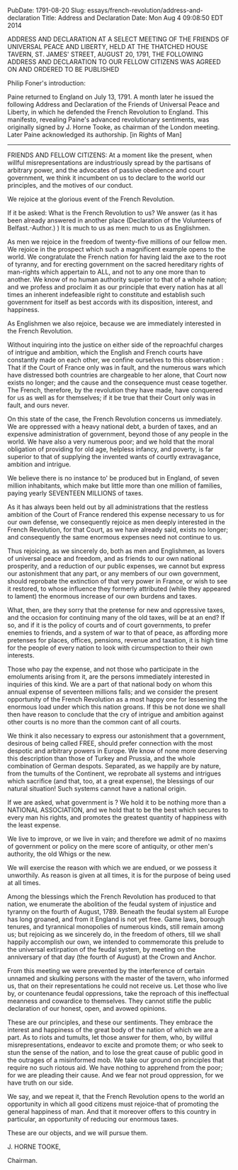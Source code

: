 PubDate: 1791-08-20
Slug: essays/french-revolution/address-and-declaration
Title: Address and Declaration
Date: Mon Aug  4 09:08:50 EDT 2014

   ADDRESS AND DECLARATION AT A SELECT MEETING OF THE FRIENDS OF UNIVERSAL
   PEACE AND LIBERTY, HELD AT THE THATCHED HOUSE TAVERN, ST. JAMES' STREET,
   AUGUST 20, 1791, THE FOLLOWING ADDRESS AND  DECLARATION TO OUR FELLOW
   CITIZENS WAS AGREED ON AND ORDERED TO BE PUBLISHED

   Philip Foner's introduction:

   Paine returned to England on July 13, 1791. A month later he issued the
   following Address and Declaration of the Friends of Universal Peace and
   Liberty, in which he defended the French Revolution to England. This
   manifesto, revealing Paine's advanced revolutionary sentiments, was
   originally signed by J. Horne Tooke, as chairman of the London meeting.
   Later Paine acknowledged its authorship. [in Rights of Man]

   ***

    

   FRIENDS AND FELLOW CITIZENS: At a moment like the present, when willful
   misrepresentations are industriously spread by the partisans of arbitrary
   power, and the advocates of passive obedience and court government, we
   think it incumbent on us to declare to the world our principles, and the
   motives of our conduct.

   We rejoice at the glorious event of the French Revolution.

   If it be asked: What is the French Revolution to us? We answer (as it has
   been already answered in another place (Declaration of the Volunteers of
   Belfast.-Author.) ) It is much to us as men: much to us as Englishmen.

   As men we rejoice in the freedom of twenty-five millions of our fellow
   men. We rejoice in the prospect which such a magnificent example opens to
   the world. We congratulate the French nation for having laid the axe to
   the root of tyranny, and for erecting government on the sacred hereditary
   rights of man-rights which appertain to ALL, and not to any one more than
   to another. We know of no human authority superior to that of a whole
   nation; and we profess and proclaim it as our principle that every nation
   has at all times an inherent indefeasible right to constitute and
   establish such government for itself as best accords with its disposition,
   interest, and happiness.

   As Englishmen we also rejoice, because we are immediately interested in
   the French Revolution.

   Without inquiring into the justice on either side of the reproachful
   charges of intrigue and ambition, which the English and French courts have
   constantly made on each other, we confine ourselves to this observation :
   That if the Court of France only was in fault, and the numerous wars which
   have distressed both countries are chargeable to her alone, that Court now
   exists no longer; and the cause and the consequence must cease together.
   The French, therefore, by the revolution they have made, have conquered
   for us as well as for themselves; if it be true that their Court only was
   in fault, and ours never.

   On this state of the case, the French Revolution concerns
   us immediately. We are oppressed with a heavy national debt, a burden of
   taxes, and an expensive administration of government, beyond those of any
   people in the world. We have also a very numerous poor; and we hold that
   the moral obligation of providing for old age, helpless infancy, and
   poverty, is far superior to that of supplying the invented wants of
   courtly extravagance, ambition and intrigue.

   We believe there is no instance to' be produced but in England, of seven
   million inhabitants, which make but little more than one million of
   families, paying yearly SEVENTEEN MILLIONS of taxes.

   As it has always been held out by all administrations that the restless
   ambition of the Court of France rendered this expense necessary to us for
   our own defense, we consequently rejoice as men deeply interested in the
   French Revolution, for that Court, as we have already said, exists no
   longer; and consequently the same enormous expenses need not continue to
   us.

   Thus rejoicing, as we sincerely do, both as men and Englishmen, as lovers
   of universal peace and freedom, and as friends to our own national
   prosperity, and a reduction of our public expenses, we cannot but express
   our astonishment that any part, or any members of our own government,
   should reprobate the extinction of that very power in France, or wish to
   see it restored, to whose influence they formerly attributed (while they
   appeared to lament) the enormous increase of our own burdens and taxes.

   What, then, are they sorry that the pretense for new and oppressive taxes,
   and the occasion for continuing many of the old taxes, will be at an end?
   If so, and if it is the policy of courts and of court governments, to
   prefer enemies to friends, and a system of war to that of peace, as
   affording more pretenses for places, offices, pensions, revenue and
   taxation, it is high time for the people of every nation to look with
   circumspection to their own interests.

   Those who pay the expense, and not those who participate in the emoluments
   arising from it, are the persons immediately interested in inquiries of
   this kind. We are a part of that national body on whom this annual expense
   of seventeen millions falls; and we consider the present opportunity of
   the French Revolution as a most happy one for lessening the enormous load
   under which this nation groans. If this be not done we shall then have
   reason to conclude that the cry of intrigue and ambition
   against other courts is no more than the common cant of all courts.

   We think it also necessary to express our astonishment that a government,
   desirous of being called FREE, should prefer connection with the  most
   despotic and arbitrary powers in Europe. We know of none more deserving
   this description than those of Turkey and Prussia, and the whole
   combination of German despots. Separated, as we happily are by nature,
   from the tumults of the Continent, we reprobate all systems and intrigues
   which sacrifice (and that, too, at a great expense), the blessings of our
   natural situation! Such systems cannot have a national origin.

   If we are asked, what government is ? We hold it to be nothing more than a
   NATIONAL ASSOCIATION, and we hold that to be the best which secures to
   every man his rights, and promotes the greatest quantity of happiness with
   the least expense.

   We live to improve, or we live in vain; and therefore we admit of no
   maxims of government or policy on the mere score of antiquity, or other
   men's authority, the old Whigs or the new.

   We will exercise the reason with which we are endued, or we possess it
   unworthily. As reason is given at all times, it is for the purpose of
   being used at all times.

   Among the blessings which the French Revolution has produced to that
   nation, we enumerate the abolition of the feudal system of injustice and
   tyranny on the fourth of August, 1789. Beneath the feudal system all
   Europe has long groaned, and from it England is not yet free. Game laws,
   borough tenures, and tyrannical monopolies of numerous kinds, still remain
   among us; but rejoicing as we sincerely do, in the freedom of others, till
   we shall happily accomplish our own, we intended to commemorate this
   prelude to the universal extirpation of the feudal system, by meeting on
   the anniversary of that day (the fourth of August) at the Crown and
   Anchor.

   From this meeting we were prevented by the interference of
   certain unnamed and skulking persons with the master of the tavern, who
   informed us, that on their representations he could not receive us. Let
   those who live by, or countenance feudal oppressions, take the reproach of
   this ineffectual meanness and cowardice to themselves. They cannot stifle
   the public declaration of our honest, open, and avowed opinions.

   These are our principles, and these our sentiments. They embrace the
   interest and happiness of the great body of the nation of which we are a
   part. As to riots and tumults, let those answer for them, who, by willful
   misrepresentations, endeavor to excite and promote them; or who seek to
   stun the sense of the nation, and to lose the great cause of public good
   in the outrages of a misinformed mob. We take our ground on principles
   that require no such riotous aid. We have nothing to apprehend from the
   poor; for we are pleading their cause. And we fear not proud oppression,
   for we have truth on our side.

   We say, and we repeat it, that the French Revolution opens to the world an
   opportunity in which all good citizens must rejoice-that of promoting the
   general happiness of man. And that it moreover offers to this country in
   particular, an opportunity of reducing our enormous taxes.

   These are our objects, and we will pursue them.

   J. HORNE TOOKE,

   Chairman.
